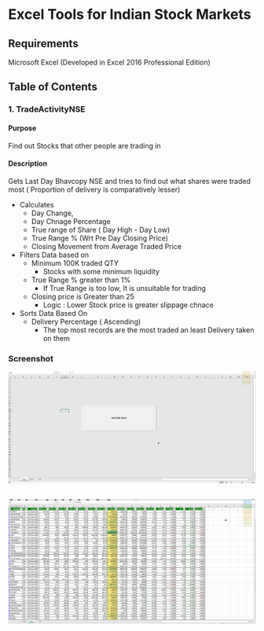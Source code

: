 # Excel Tools for Indian Stock Markets
  
## Requirements  
Microsoft Excel 
(Developed in Excel 2016 Professional Edition)
  
## Table of Contents  
  
### 1.  TradeActivityNSE    

#### Purpose
Find out Stocks that other people are trading in   

#### Description
Gets Last Day Bhavcopy NSE and tries to find out what shares were traded most ( Proportion of delivery is comparatively lesser) 

* Calculates 
    * Day Change, 
    * Day Chnage Percentage
    * True range of Share  ( Day High - Day Low)
    * True Range % (Wrt Pre Day Closing Price)
    * Closing Movement from Average Traded Price
* Filters Data based on 
    * Minimum 100K traded QTY
        * Stocks with some minimum liquidity
    * True Range % greater than 1%
        * If True Range is too low, It is unsuitable for trading
    * Closing price is Greater than 25
        * Logic : Lower Stock price is greater slippage chnace
* Sorts Data  Based On
    * Delivery Percentage ( Ascending)
        * The top most records are the most traded an least Delivery taken on them
  
### Screenshot  

![Front Page OF](scr-TradeActivity-FrontPage.png "Excel Front Page")  

![Data Sheet](scr-TradeActivity-DataTab.png "Data Tab")
---